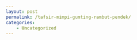 ```yaml
---
layout: post
permalink: /tafsir-mimpi-gunting-rambut-pendek/
categories:
    - Uncategorized
---
```



